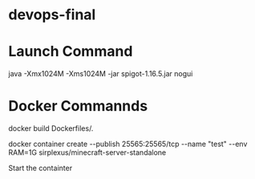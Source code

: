 # devops-final

# Launch Command
java -Xmx1024M -Xms1024M -jar spigot-1.16.5.jar nogui


# Docker Commannds 
 
docker build Dockerfiles/.

docker container create --publish 25565:25565/tcp --name "test" --env RAM=1G sirplexus/minecraft-server-standalone   

Start the containter

